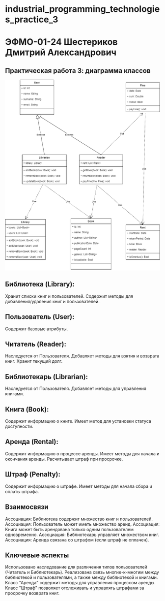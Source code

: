 # industrial_programming_technologies_practice_3
# ЭФМО-01-24 Шестериков Дмитрий Александрович
## Практическая работа 3: диаграмма классов

![диаграмма классов](https://github.com/shester1kov/industrial_programming_technologies_practice_3/blob/main/%D0%B4%D0%B8%D0%B0%D0%B3%D1%80%D0%B0%D0%BC%D0%BC%D0%B0%20%D0%BA%D0%BB%D0%B0%D1%81%D1%81%D0%BE%D0%B2.png)


## Библиотека (Library):
Хранит списки книг и пользователей.
Содержит методы для добавления/удаления книг и пользователей.

## Пользователь (User):
Содержит базовые атрибуты.
## Читатель (Reader):
Наследуется от Пользователя.
Добавляет методы для взятия и возврата книг.
Хранит текущий долг.
## Библиотекарь (Librarian):
Наследуется от Пользователя.
Добавляет методы для управления книгами.
## Книга (Book):
Содержит информацию о книге.
Имеет метод для установки статуса доступности.
## Аренда (Rental):
Содержит информацию о процессе аренды.
Имеет методы для начала и окончания аренды.
Расчитывает штраф при просрочке.
## Штраф (Penalty):
Содержит информацию о штрафе.
Имеет методы для начала сбора и оплаты штрафа.
## Взаимосвязи
Ассоциация: Библиотека содержит множество книг и пользователей.
Ассоциация: Пользователь может иметь множество аренд.
Ассоциация: Книга может быть арендована только одним пользователем одновременно.
Ассоциация: Библиотекарь управляет множеством книг.
Ассоциация: Аренда связана со штрафом (если штраф не оплачен).
## Ключевые аспекты
Использовано наследование для различения типов пользователей (Читатель и Библиотекарь).
Реализована связь многие-к-многим между библиотекой и пользователями, а также между библиотекой и книгами.
Класс "Аренда" содержит методы для управления процессом аренды.
Класс "Штраф" позволяет отслеживать и управлять штрафами за просрочку возврата книг.
